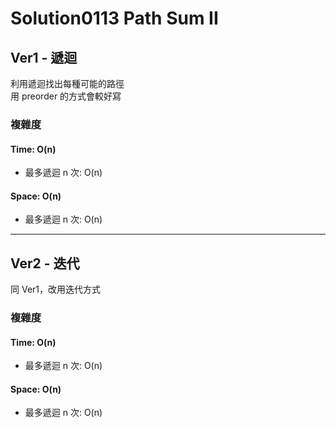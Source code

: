 # Solution0113 Path Sum II

## Ver1 - 遞迴

利用遞迴找出每種可能的路徑  
用 preorder 的方式會較好寫

### 複雜度

#### Time: O(n)
- 最多遞迴 n 次: O(n)

#### Space: O(n)
- 最多遞迴 n 次: O(n)

---

## Ver2 - 迭代

同 Ver1，改用迭代方式

### 複雜度

#### Time: O(n)
- 最多遞迴 n 次: O(n)

#### Space: O(n)
- 最多遞迴 n 次: O(n)